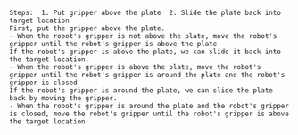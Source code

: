 
    Steps:  1. Put gripper above the plate  2. Slide the plate back into target location
    First, put the gripper above the plate.
    - When the robot's gripper is not above the plate, move the robot's gripper until the robot's gripper is above the plate
    If the robot's gripper is above the plate, we can slide it back into the target location.
    - When the robot's gripper is above the plate, move the robot's gripper until the robot's gripper is around the plate and the robot's gripper is closed
    If the robot's gripper is around the plate, we can slide the plate back by moving the gripper.
    - When the robot's gripper is around the plate and the robot's gripper is closed, move the robot's gripper until the robot's gripper is above the target location
